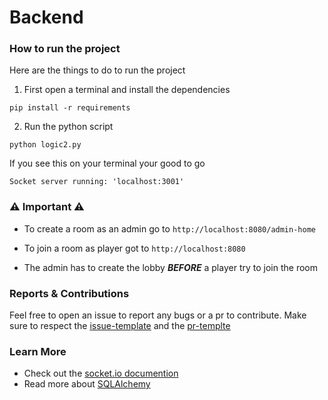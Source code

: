 # Backend

### How to run the project

Here are the things to do to run the project

1. First open a terminal and install the dependencies

```console
pip install -r requirements
```

2. Run the python script

```console
python logic2.py
```

If you see this on your terminal your good to go

```console
Socket server running: 'localhost:3001'
```

### ⚠️ Important ⚠️

- To create a room as an admin go to `http://localhost:8080/admin-home`
- To join a room as player got to `http://localhost:8080`

- The admin has to create the lobby **_BEFORE_** a player try to join the room

### Reports & Contributions

Feel free to open an issue to report any bugs or a pr to contribute.
Make sure to respect the [issue-template](../.github/issue_template.md) and the [pr-templte](../.github/pull_request_template.md)

### Learn More

- Check out the [socket.io documention](https://socket.io/docs/v4/)
- Read more about [SQLAlchemy](https://docs.sqlalchemy.org/en/14/orm/tutorial.html)
